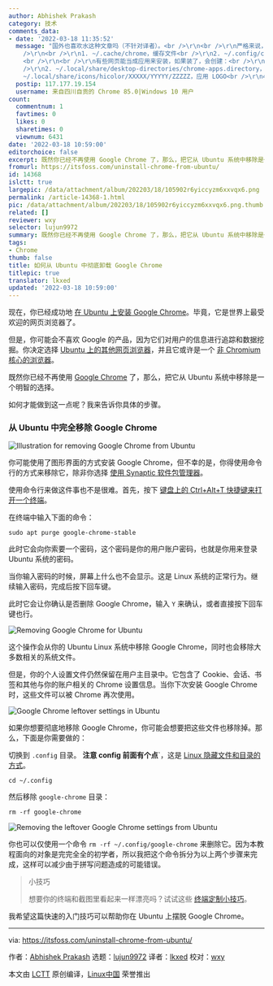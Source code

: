 ```yaml
---
author: Abhishek Prakash
category: 技术
comments_data:
- date: '2022-03-18 11:35:52'
  message: "国外也喜欢水这种文章吗（不针对译者）。<br />\r\n<br />\r\n严格来说，Chrome 创建的文件不只 ~/.config/google-chrome。<br
    />\r\n<br />\r\n1. ~/.cache/chrome，缓存文件<br />\r\n2. ~/.config/chrome-flags.conf，手动开启的一些特性
    <br />\r\n<br />\r\n有些网页能当成应用来安装，如果装了，会创建：<br />\r\n1. ~/.local/share/applications/chrome-XXXXX.desktop，桌面条目文件<br
    />\r\n2. ~/.local/share/desktop-directories/chrome-apps.directory，桌面条目文件<br />\r\n3.
    ~/.local/share/icons/hicolor/XXXXX/YYYYY/ZZZZZ，应用 LOGO<br />\r\n4. ~/.gnome/apps/chrome-XXXXX.desktop，桌面条目文件"
  postip: 117.177.19.154
  username: 来自四川自贡的 Chrome 85.0|Windows 10 用户
count:
  commentnum: 1
  favtimes: 0
  likes: 0
  sharetimes: 0
  viewnum: 6431
date: '2022-03-18 10:59:00'
editorchoice: false
excerpt: 既然你已经不再使用 Google Chrome 了，那么，把它从 Ubuntu 系统中移除是一个明智的选择。
fromurl: https://itsfoss.com/uninstall-chrome-from-ubuntu/
id: 14368
islctt: true
largepic: /data/attachment/album/202203/18/105902r6yiccyzm6xxvqx6.png
permalink: /article-14368-1.html
pic: /data/attachment/album/202203/18/105902r6yiccyzm6xxvqx6.png.thumb.jpg
related: []
reviewer: wxy
selector: lujun9972
summary: 既然你已经不再使用 Google Chrome 了，那么，把它从 Ubuntu 系统中移除是一个明智的选择。
tags:
- Chrome
thumb: false
title: 如何从 Ubuntu 中彻底卸载 Google Chrome
titlepic: true
translator: lkxed
updated: '2022-03-18 10:59:00'
---
```


现在，你已经成功地 [在 Ubuntu 上安装 Google Chrome](https://itsfoss.com/install-chrome-ubuntu/)。毕竟，它是世界上最受欢迎的网页浏览器了。


但是，你可能会不喜欢 Google 的产品，因为它们对用户的信息进行追踪和数据挖掘。你决定选择 [Ubuntu 上的其他网页浏览器](https://itsfoss.com/best-browsers-ubuntu-linux/)，并且它或许是一个 [非 Chromium 核心的浏览器](https://itsfoss.com/open-source-browsers-linux/)。


既然你已经不再使用 [Google Chrome](https://www.google.com/chrome/index.html) 了，那么，把它从 Ubuntu 系统中移除是一个明智的选择。


如何才能做到这一点呢？我来告诉你具体的步骤。


### 从 Ubuntu 中完全移除 Google Chrome


![Illustration for removing Google Chrome from Ubuntu](/data/attachment/album/202203/18/105902r6yiccyzm6xxvqx6.png)


你可能使用了图形界面的方式安装 Google Chrome，但不幸的是，你得使用命令行的方式来移除它，除非你选择 [使用 Synaptic 软件包管理器](https://itsfoss.com/synaptic-package-manager/)。


使用命令行来做这件事也不是很难。首先，按下 [键盘上的 Ctrl+Alt+T 快捷键来打开一个终端](https://itsfoss.com/open-terminal-ubuntu/)。


在终端中输入下面的命令：



```
sudo apt purge google-chrome-stable

```

此时它会向你索要一个密码，这个密码是你的用户账户密码，也就是你用来登录 Ubuntu 系统的密码。


当你输入密码的时候，屏幕上什么也不会显示。这是 Linux 系统的正常行为。继续输入密码，完成后按下回车键。


此时它会让你确认是否删除 Google Chrome，输入 `Y` 来确认，或者直接按下回车键也行。


![Removing Google Chrome for Ubuntu](/data/attachment/album/202203/18/110056x2gz2spid0kk888z.jpg)


这个操作会从你的 Ubuntu Linux 系统中移除 Google Chrome，同时也会移除大多数相关的系统文件。


但是，你的个人设置文件仍然保留在用户主目录中。它包含了 Cookie、会话、书签和其他与你的账户相关的 Chrome 设置信息。当你下次安装 Google Chrome 时，这些文件可以被 Chrome 再次使用。


![Google Chrome leftover settings in Ubuntu](/data/attachment/album/202203/18/105905y29akozuwoa22da4.png)


如果你想要彻底地移除 Google Chrome，你可能会想要把这些文件也移除掉。那么，下面是你需要做的：


切换到 `.config` 目录。 **注意 config 前面有个点**`，这是 [Linux 隐藏文件和目录的方式](https://itsfoss.com/hide-folders-and-show-hidden-files-in-ubuntu-beginner-trick/)。



```
cd ~/.config

```

然后移除 `google-chrome` 目录：



```
rm -rf google-chrome

```

![Removing the leftover Google Chrome settings from Ubuntu](/data/attachment/album/202203/18/105906cii8bbaojj2erjti.png)


你也可以仅使用一个命令 `rm -rf ~/.config/google-chrome` 来删除它。因为本教程面向的对象是完完全全的初学者，所以我把这个命令拆分为以上两个步骤来完成，这样可以减少由于拼写问题造成的可能错误。



> 
> 小技巧
> 
> 
> 想要你的终端和截图里看起来一样漂亮吗？试试这些 [终端定制小技巧](https://itsfoss.com/customize-linux-terminal/)。
> 
> 
> 


我希望这篇快速的入门技巧可以帮助你在 Ubuntu 上摆脱 Google Chrome。




---


via: <https://itsfoss.com/uninstall-chrome-from-ubuntu/>


作者：[Abhishek Prakash](https://itsfoss.com/author/abhishek/) 选题：[lujun9972](https://github.com/lujun9972) 译者：[lkxed](https://github.com/lkxed) 校对：[wxy](https://github.com/wxy)


本文由 [LCTT](https://github.com/LCTT/TranslateProject) 原创编译，[Linux中国](https://linux.cn/) 荣誉推出